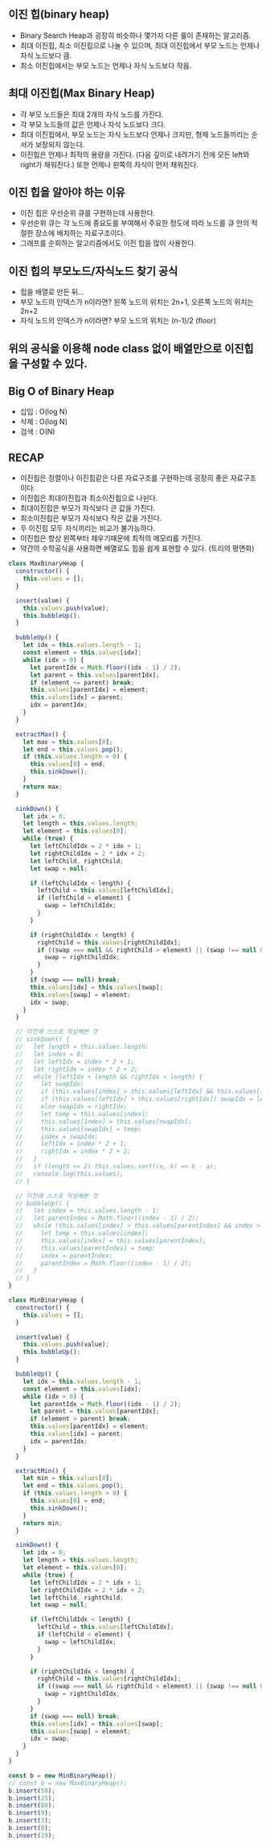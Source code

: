 ## 이진 힙(binary heap)

- Binary Search Heap과 굉장히 비슷하나 몇가지 다른 룰이 존재하는 알고리즘.
- 최대 이진힙, 최소 이진힙으로 나눌 수 있으며, 최대 이진힙에서 부모 노드는 언제나 자식 노드보다 큼.
- 최소 이진힙에서는 부모 노드는 언제나 자식 노드보다 작음.

## 최대 이진힙(Max Binary Heap)

- 각 부모 노드들은 최대 2개의 자식 노드를 가진다.
- 각 부모 노드들의 값은 언제나 자식 노드보다 크다.
- 최대 이진힙에서, 부모 노드는 자식 노드보다 언제나 크지만, 형제 노드들끼리는 순서가 보장되지 않는다.
- 이진힙은 언제나 최적의 용량을 가진다. (다음 깊이로 내려가기 전에 모든 left와 right가 채워진다.) 또한 언제나 왼쪽의 자식이 먼저 채워진다.

## 이진 힙을 알아야 하는 이유

- 이진 힙은 우선순위 큐를 구현하는데 사용한다.
- 우선순위 큐는 각 노드에 중요도를 부여해서 주요한 정도에 따라 노드를 큐 안의 적절한 장소에 배치하는 자료구조이다.
- 그래프를 순회하는 알고리즘에서도 이진 힙을 많이 사용한다.

## 이진 힙의 부모노드/자식노드 찾기 공식

- 힙을 배열로 만든 뒤...
- 부모 노드의 인덱스가 n이라면? 왼쪽 노드의 위치는 2n+1, 오른쪽 노드의 위치는 2n+2
- 자식 노드의 인덱스가 n이라면? 부모 노드의 위치는 (n-1)/2 (floor)

## 위의 공식을 이용해 node class 없이 배열만으로 이진힙을 구성할 수 있다.

## Big O of Binary Heap

- 삽입 : O(log N)
- 삭제 : O(log N)
- 검색 : O(N)

## RECAP

- 이진힙은 정렬이나 이진힙같은 다른 자료구조를 구현하는데 굉장히 좋은 자료구조이다.
- 이진힙은 최대이진힙과 최소이진힙으로 나뉜다.
- 최대이진힙은 부모가 자식보다 큰 값을 가진다.
- 최소이진힙은 부모가 자식보다 작은 값을 가진다.
- 두 이진힙 모두 자식끼리는 비교가 불가능하다.
- 이진힙은 항상 왼쪽부터 채우기때문에 최적의 메모리를 가진다.
- 약간의 수학공식을 사용하면 배열로도 힙을 쉽게 표현할 수 있다. (트리의 평면화)

```js
class MaxBinaryHeap {
  constructor() {
    this.values = [];
  }

  insert(value) {
    this.values.push(value);
    this.bubbleUp();
  }

  bubbleUp() {
    let idx = this.values.length - 1;
    const element = this.values[idx];
    while (idx > 0) {
      let parentIdx = Math.floor((idx - 1) / 2);
      let parent = this.values[parentIdx];
      if (element <= parent) break;
      this.values[parentIdx] = element;
      this.values[idx] = parent;
      idx = parentIdx;
    }
  }

  extractMax() {
    let max = this.values[0];
    let end = this.values.pop();
    if (this.values.length > 0) {
      this.values[0] = end;
      this.sinkDown();
    }
    return max;
  }

  sinkDown() {
    let idx = 0;
    let length = this.values.length;
    let element = this.values[0];
    while (true) {
      let leftChildIdx = 2 * idx + 1;
      let rightChildIdx = 2 * idx + 2;
      let leftChild, rightChild;
      let swap = null;

      if (leftChildIdx < length) {
        leftChild = this.values[leftChildIdx];
        if (leftChild > element) {
          swap = leftChildIdx;
        }
      }

      if (rightChildIdx < length) {
        rightChild = this.values[rightChildIdx];
        if ((swap === null && rightChild > element) || (swap !== null && rightChild > leftChild)) {
          swap = rightChildIdx;
        }
      }
      if (swap === null) break;
      this.values[idx] = this.values[swap];
      this.values[swap] = element;
      idx = swap;
    }
  }

  // 이전에 스스로 작성해본 것
  // sinkDown() {
  //   let length = this.values.length;
  //   let index = 0;
  //   let leftIdx = index * 2 + 1;
  //   let rightIdx = index * 2 + 2;
  //   while (leftIdx < length && rightIdx < length) {
  //     let swapIdx;
  //     if (this.values[index] > this.values[leftIdx] && this.values[index] > this.values[rightIdx]) break;
  //     if (this.values[leftIdx] > this.values[rightIdx]) swapIdx = leftIdx;
  //     else swapIdx = rightIdx;
  //     let temp = this.values[index];
  //     this.values[index] = this.values[swapIdx];
  //     this.values[swapIdx] = temp;
  //     index = swapIdx;
  //     leftIdx = index * 2 + 1;
  //     rightIdx = index * 2 + 2;
  //   }
  //   if (length <= 2) this.values.sort((a, b) => b - a);
  //   console.log(this.values);
  // }

  // 이전에 스스로 작성해본 것
  // bubbleUp() {
  //   let index = this.values.length - 1;
  //   let parentIndex = Math.floor((index - 1) / 2);
  //   while (this.values[index] > this.values[parentIndex] && index > 0) {
  //     let temp = this.values[index];
  //     this.values[index] = this.values[parentIndex];
  //     this.values[parentIndex] = temp;
  //     index = parentIndex;
  //     parentIndex = Math.floor((index - 1) / 2);
  //   }
  // }
}

class MinBinaryHeap {
  constructor() {
    this.values = [];
  }

  insert(value) {
    this.values.push(value);
    this.bubbleUp();
  }

  bubbleUp() {
    let idx = this.values.length - 1;
    const element = this.values[idx];
    while (idx > 0) {
      let parentIdx = Math.floor((idx - 1) / 2);
      let parent = this.values[parentIdx];
      if (element > parent) break;
      this.values[parentIdx] = element;
      this.values[idx] = parent;
      idx = parentIdx;
    }
  }

  extractMin() {
    let min = this.values[0];
    let end = this.values.pop();
    if (this.values.length > 0) {
      this.values[0] = end;
      this.sinkDown();
    }
    return min;
  }

  sinkDown() {
    let idx = 0;
    let length = this.values.length;
    let element = this.values[0];
    while (true) {
      let leftChildIdx = 2 * idx + 1;
      let rightChildIdx = 2 * idx + 2;
      let leftChild, rightChild;
      let swap = null;

      if (leftChildIdx < length) {
        leftChild = this.values[leftChildIdx];
        if (leftChild < element) {
          swap = leftChildIdx;
        }
      }

      if (rightChildIdx < length) {
        rightChild = this.values[rightChildIdx];
        if ((swap === null && rightChild < element) || (swap !== null && rightChild < leftChild)) {
          swap = rightChildIdx;
        }
      }
      if (swap === null) break;
      this.values[idx] = this.values[swap];
      this.values[swap] = element;
      idx = swap;
    }
  }
}

const b = new MinBinaryHeap();
// const b = new MaxBinaryHeap();
b.insert(50);
b.insert(25);
b.insert(80);
b.insert(9);
b.insert(3);
b.insert(8);
b.insert(19);
```
